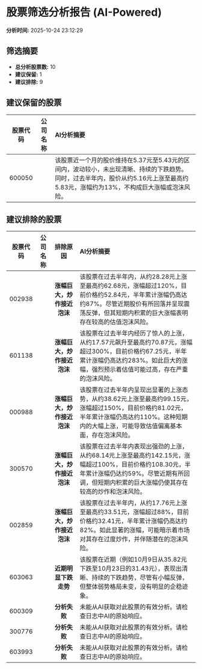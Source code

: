 # 股票筛选分析报告 (AI-Powered)

**分析时间:** 2025-10-24 23:12:29

## 筛选摘要

- **总分析股票数:** 10
- **建议保留:** 1
- **建议排除:** 9

## 建议保留的股票

| 股票代码 | 公司名称 | AI分析摘要 |
|:---:|:---:|:---|
| 600050 |  | 该股票近一个月的股价维持在5.37元至5.43元的区间内，波动较小，未出现清晰、持续的下跌趋势。同时，过去半年内，股价从约5.16元上涨至最高约5.83元，涨幅约为13%，不构成巨大涨幅或泡沫风险。 |

## 建议排除的股票

| 股票代码 | 公司名称 | 排除原因 | AI分析摘要 |
|:---:|:---:|:---:|:---|
| 002938 |  | **涨幅巨大，炒作接近泡沫** | 该股票在过去半年内，从约28.28元上涨至最高约62.68元，涨幅超过120%，目前价格约52.84元，半年累计涨幅仍高达约87%。尽管近期股价有所回落并呈现震荡反弹，但其短期内积累的巨大涨幅表明存在较高的估值泡沫风险。 |
| 601138 |  | **涨幅巨大，炒作接近泡沫** | 该股票在过去半年内经历了惊人的上涨，从约17.57元飙升至最高约70.87元，涨幅超过300%，目前价格约67.25元，半年累计涨幅仍高达约283%。如此巨大的涨幅，强烈预示着估值可能过高，存在严重的泡沫风险。 |
| 000988 |  | **涨幅巨大，炒作接近泡沫** | 该股票在过去半年内呈现出显著的上涨态势，从约38.62元上涨至最高约99.15元，涨幅超过150%，目前价格约81.02元，半年累计涨幅仍高达约110%。这种短期内的大幅上涨，可能导致估值偏离基本面，存在泡沫风险。 |
| 300570 |  | **涨幅巨大，炒作接近泡沫** | 该股票在过去半年内表现出强劲的上涨，从约68.14元上涨至最高约142.15元，涨幅超过100%，目前价格约108.30元，半年累计涨幅仍达约59%。尽管近期有所回调，但短期内积累的巨大涨幅仍使其存在较高的炒作和泡沫风险。 |
| 002859 |  | **涨幅巨大，炒作接近泡沫** | 该股票在过去半年内，从约17.76元上涨至最高约33.51元，涨幅超过88%，目前价格约32.41元，半年累计涨幅仍高达约82%。如此显著的涨幅，可能暗示着市场对其存在过度炒作，并伴随潜在的泡沫风险。 |
| 603063 |  | **近期明显下跌走势** | 该股票在近期（例如10月9日从35.82元下跌至10月23日的31.43元），表现出清晰、持续的下跌趋势，尽管有小幅反弹，但整体弱势格局未变，没有明显的企稳迹象。 |
| 600309 |  | **分析失败** | 未能从AI获取对此股票的有效分析。请检查日志中AI的原始响应。 |
| 300776 |  | **分析失败** | 未能从AI获取对此股票的有效分析。请检查日志中AI的原始响应。 |
| 603993 |  | **分析失败** | 未能从AI获取对此股票的有效分析。请检查日志中AI的原始响应。 |
